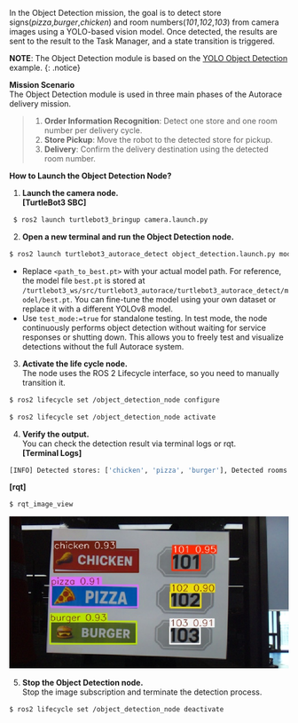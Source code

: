 In the Object Detection mission, the goal is to detect store signs(*pizza*,*burger*,*chicken*) and room numbers(*101*,*102*,*103*) from camera images using a YOLO-based vision model. Once detected, the results are sent to the result to the Task Manager, and a state transition is triggered.  

**NOTE**: The Object Detection module is based on the [YOLO Object Detection](/docs/en/platform/turtlebot3/basic_examples/#yolo-object-detection) example.
{: .notice} 

**Mission Scenario**  
The Object Detection module is used in three main phases of the Autorace delivery mission.  
> 1. **Order Information Recognition**: Detect one store and one room number per delivery cycle.  
> 2. **Store Pickup**: Move the robot to the detected store for pickup.
> 3. **Delivery**: Confirm the delivery destination using the detected room number.  

**How to Launch the Object Detection Node?**  
1. **Launch the camera node.**  
**[TurtleBot3 SBC]**  
```bash
 $ ros2 launch turtlebot3_bringup camera.launch.py
 ``` 

2. **Open a new terminal and run the Object Detection node.**  
```bash
$ ros2 launch turtlebot3_autorace_detect object_detection.launch.py model_path:=<path_to_best.pt> test_mode:=true
```
- Replace `<path_to_best.pt>` with your actual model path. For reference, the model file `best.pt` is stored at `/turtlebot3_ws/src/turtlebot3_autorace/turtlebot3_autorace_detect/model/best.pt`. You can fine-tune the model using your own dataset or replace it with a different YOLOv8 model. 
- Use `test_mode:=true` for standalone testing. In test mode, the node continuously performs object detection without waiting for service responses or shutting down. This allows you to freely test and visualize detections without the full Autorace system.  

3. **Activate the life cycle node.**  
The node uses the ROS 2 Lifecycle interface, so you need to manually transition it.  
```bash
$ ros2 lifecycle set /object_detection_node configure
```
```bash
$ ros2 lifecycle set /object_detection_node activate
```
4. **Verify the output.**  
You can check the detection result via terminal logs or rqt.    
**[Terminal Logs]**
```bash
[INFO] Detected stores: ['chicken', 'pizza', 'burger'], Detected rooms: ['101', '102', '103']
```
**[rqt]**
```bash
$ rqt_image_view
```
   ![](/assets/images/platform/turtlebot3/autorace_2025/autorace_object_detection_rqt.png)

5. **Stop the Object Detection node.**  
Stop the image subscription and terminate the detection process.  
```bash
$ ros2 lifecycle set /object_detection_node deactivate
```
